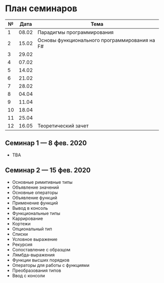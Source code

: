 # План семинаров

| №  | Дата  | Тема
|----|-------|----------------------------------------------
| 1  | 08.02 | Парадигмы программирования
| 2  | 15.02 | Основы функционального программирования на F#
| 3  | 29.02 |
| 4  | 07.02 |
| 5  | 14.02 |
| 6  | 21.02 |
| 7  | 28.02 |
| 8  | 04.04 | 
| 9  | 11.04 |
| 10 | 18.04 |
| 11 | 25.04 |
| 12 | 16.05 | Теоретический зачет

## Семинар 1 — 8 фев. 2020

* TBA

## Семинар 2 — 15 фев. 2020

* Основные римитивные типы
* Объявление значений
* Основные операторы
* Объявление функций
* Применение функций
* Вывод в консоль
* Функциональные типы
* Каррирование
* Кортежи
* Опциональный тип
* Списки
* Условное выражение
* Рекурсия
* Сопоставление с образцом
* Лямбда-выражения
* Функции высших порядков
* Операторы для работы с функциями
* Преобразования типов
* Ввод с консоли

